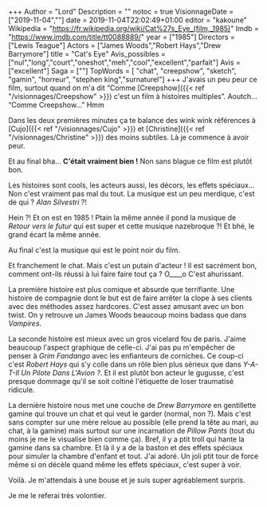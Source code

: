 +++
Author = "Lord"
Description = ""
notoc = true
VisionnageDate = ["2019-11-04",""]
date = 2019-11-04T22:02:49+01:00
editor = "kakoune"
Wikipedia = "https://fr.wikipedia.org/wiki/Cat%27s_Eye_(film,_1985)"
Imdb = "https://www.imdb.com/title/tt0088889/"
year = ["1985"]
Directors = ["Lewis Teague"]
Actors = ["James Woods","Robert Hays","Drew Barrymore"]
title = "Cat's Eye"
Avis_possibles = ["nul","long","court","oneshot","meh","cool","excellent","parfait"]
Avis = ["excellent"] 
Saga = [""]
TopWords = [  "chat", "creepshow", "sketch", "gamin", "horreur", "stephen king","surnaturel"]
+++
J'avais un peu peur ce film, surtout quand on m'a dit “Comme [Creepshow]({{< ref "/visionnages/Creepshow" >}}) c'est un film à histoires multiples”.
Aoutch…
“Comme Creepshow…”
Hmm

Dans les deux premières minutes ça te balance des wink wink références à [Cujo]({{< ref "/visionnages/Cujo" >}}) et [Christine]({{< ref "/visionnages/Christine" >}}) des moins subtiles.
Là je commence à avoir peur.

Et au final bha…
**C'était vraiment bien !**
Non sans blague ce film est plutôt bon.

Les histoires sont cools, les acteurs aussi, les décors, les effets spéciaux…
Non c'est vraiment pas mal du tout.
La musique est un peu merdique, c'est de qui ?
*Alan Silvestri* ?!

Hein ?!
Et on est en 1985 !
Ptain la même année il pond la musique de *Retour vers le futur* qui est super et cette musique nazebroque ?!
Et bhé, le grand écart la même année.

Au final c'est la musique qui est le point noir du film.

Et franchement le chat.
Mais c'est un putain d'acteur !
Il est sacrément bon, comment ont-ils réussi à lui faire faire tout ça ? O____o
C'est ahurissant.

La première histoire est plus comique et absurde que terrifiante.
Une histoire de compagnie dont le but est de faire arrêter la clope à ses clients avec des méthodes assez hardcores.
C'est assez amusant avec un bon twist.
On y retrouve un James Woods beaucoup moins badass que dans *Vampires*.

La seconde histoire est mieux avec un gros vicelard fou de paris.
J'aime beaucoup l'aspect graphique de celle-ci.
J'ai pas pu m'empêcher de penser à *Grim Fandango* avec les enfianteurs de corniches.
Ce coup-ci c'est *Robert Hays* qui s'y colle dans un rôle bien plus sérieux que dans *Y-A-T-Il Un Pilote Dans L'Avion ?*.
Et il est plutôt bon acteur le gugusse, c'est presque dommage qu'il se soit coltiné l'étiquette de loser traumatisé ridicule.

La dernière histoire nous met une couche de *Drew Barrymore* en gentillette gamine qui trouve un chat et qui veut le garder (normal, non ?).
Mais c'est sans compter sur une mère reloue au possible (elle prend la tête au mari, au chat, à la gamine) mais surtout sur une incarnation de *Pillow Pants* (tout du moins je me le visualise bien comme ça).
Bref, il y a ptit troll qui hante la gamine dans sa chambre.
Et là il y a de la baston et des effets spéciaux pour simuler la chambre d'enfant et tout.
J'ai adoré.
Un joli ptit tour de force même si on décèle quand même les effets spéciaux, c'est super à voir.

Voilà.
Je m'attendais à une bouse et je suis super agréablement surpris.

Je me le referai très volontier.

